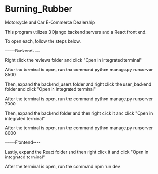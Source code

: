 # Burning_Rubber
Motorcycle and Car E-Commerce Dealership


This program utilizes 3 Django backend servers and a React front end.

To open each, follow the steps below.

-----Backend----

Right click the reviews folder and click "Open in integrated terminal" 

After the terminal is open, run the command python manage.py runserver 8500

Then, expand the backend_users folder and right click the user_backend folder and click "Open in integrated terminal" 

After the terminal is open, run the command python manage.py runserver 7000

Then, expand the backend folder and then right click it and click "Open in integrated terminal" 

After the terminal is open, run the command python manage.py runserver 8000

-----Frontend----

Lastly, expand the React folder and then right click it and click "Open in integrated terminal" 

After the terminal is open, run the command npm run dev
